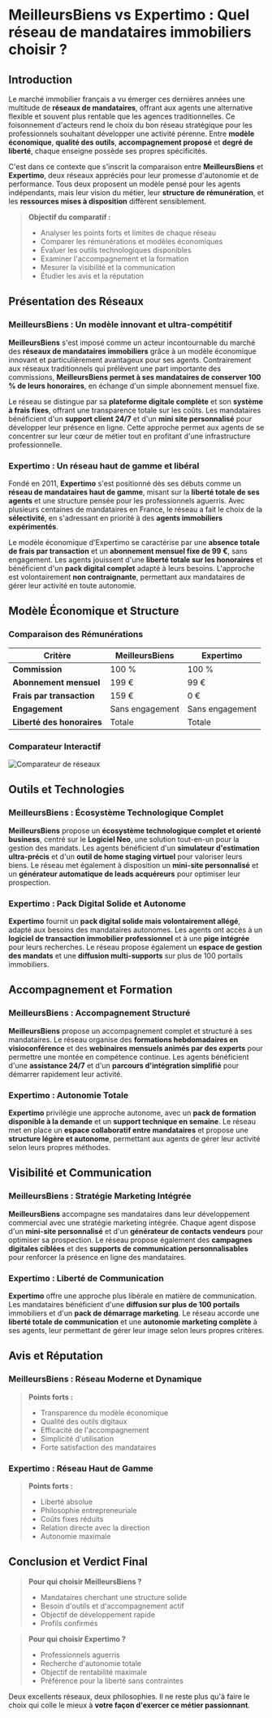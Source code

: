 # MeilleursBiens vs Expertimo : Quel réseau de mandataires immobiliers choisir ?

## Introduction

Le marché immobilier français a vu émerger ces dernières années une multitude de **réseaux de mandataires**, offrant aux agents une alternative flexible et souvent plus rentable que les agences traditionnelles. Ce foisonnement d'acteurs rend le choix du bon réseau stratégique pour les professionnels souhaitant développer une activité pérenne. Entre **modèle économique**, **qualité des outils**, **accompagnement proposé** et **degré de liberté**, chaque enseigne possède ses propres spécificités.

C'est dans ce contexte que s'inscrit la comparaison entre **MeilleursBiens** et **Expertimo**, deux réseaux appréciés pour leur promesse d'autonomie et de performance. Tous deux proposent un modèle pensé pour les agents indépendants, mais leur vision du métier, leur **structure de rémunération**, et les **ressources mises à disposition** diffèrent sensiblement.

> **Objectif du comparatif :**
>
> - Analyser les points forts et limites de chaque réseau
> - Comparer les rémunérations et modèles économiques
> - Évaluer les outils technologiques disponibles
> - Examiner l'accompagnement et la formation
> - Mesurer la visibilité et la communication
> - Étudier les avis et la réputation

## Présentation des Réseaux

### MeilleursBiens : Un modèle innovant et ultra-compétitif

**MeilleursBiens** s'est imposé comme un acteur incontournable du marché des **réseaux de mandataires immobiliers** grâce à un modèle économique innovant et particulièrement avantageux pour ses agents. Contrairement aux réseaux traditionnels qui prélèvent une part importante des commissions, **MeilleursBiens permet à ses mandataires de conserver 100 % de leurs honoraires**, en échange d'un simple abonnement mensuel fixe.

Le réseau se distingue par sa **plateforme digitale complète** et son **système à frais fixes**, offrant une transparence totale sur les coûts. Les mandataires bénéficient d'un **support client 24/7** et d'un **mini site personnalisé** pour développer leur présence en ligne. Cette approche permet aux agents de se concentrer sur leur cœur de métier tout en profitant d'une infrastructure professionnelle.

### Expertimo : Un réseau haut de gamme et libéral

Fondé en 2011, **Expertimo** s'est positionné dès ses débuts comme un **réseau de mandataires haut de gamme**, misant sur la **liberté totale de ses agents** et une structure pensée pour les professionnels aguerris. Avec plusieurs centaines de mandataires en France, le réseau a fait le choix de la **sélectivité**, en s'adressant en priorité à des **agents immobiliers expérimentés**.

Le modèle économique d'Expertimo se caractérise par une **absence totale de frais par transaction** et un **abonnement mensuel fixe de 99 €**, sans engagement. Les agents jouissent d'une **liberté totale sur les honoraires** et bénéficient d'un **pack digital complet** adapté à leurs besoins. L'approche est volontairement **non contraignante**, permettant aux mandataires de gérer leur activité en toute autonomie.

## Modèle Économique et Structure

### Comparaison des Rémunérations

| Critère                    | MeilleursBiens  | Expertimo       |
| -------------------------- | --------------- | --------------- |
| **Commission**             | 100 %           | 100 %           |
| **Abonnement mensuel**     | 199 €           | 99 €            |
| **Frais par transaction**  | 159 €           | 0 €             |
| **Engagement**             | Sans engagement | Sans engagement |
| **Liberté des honoraires** | Totale          | Totale          |

### Comparateur Interactif

![Comparateur de réseaux](https://cdn.prod.website-files.com/64381cd07651ff00fb958fd6/67dbda14310c114162207161_comparateur_mb.png)

## Outils et Technologies

### MeilleursBiens : Écosystème Technologique Complet

**MeilleursBiens** propose un **écosystème technologique complet et orienté business**, centré sur le **Logiciel Neo**, une solution tout-en-un pour la gestion des mandats. Les agents bénéficient d'un **simulateur d'estimation ultra-précis** et d'un **outil de home staging virtuel** pour valoriser leurs biens. Le réseau met également à disposition un **mini-site personnalisé** et un **générateur automatique de leads acquéreurs** pour optimiser leur prospection.

### Expertimo : Pack Digital Solide et Autonome

**Expertimo** fournit un **pack digital solide mais volontairement allégé**, adapté aux besoins des mandataires autonomes. Les agents ont accès à un **logiciel de transaction immobilier professionnel** et à une **pige intégrée** pour leurs recherches. Le réseau propose également un **espace de gestion des mandats** et une **diffusion multi-supports** sur plus de 100 portails immobiliers.

## Accompagnement et Formation

### MeilleursBiens : Accompagnement Structuré

**MeilleursBiens** propose un accompagnement complet et structuré à ses mandataires. Le réseau organise des **formations hebdomadaires en visioconférence** et des **webinaires mensuels animés par des experts** pour permettre une montée en compétence continue. Les agents bénéficient d'une **assistance 24/7** et d'un **parcours d'intégration simplifié** pour démarrer rapidement leur activité.

### Expertimo : Autonomie Totale

**Expertimo** privilégie une approche autonome, avec un **pack de formation disponible à la demande** et un **support technique en semaine**. Le réseau met en place un **espace collaboratif entre mandataires** et propose une **structure légère et autonome**, permettant aux agents de gérer leur activité selon leurs propres méthodes.

## Visibilité et Communication

### MeilleursBiens : Stratégie Marketing Intégrée

**MeilleursBiens** accompagne ses mandataires dans leur développement commercial avec une stratégie marketing intégrée. Chaque agent dispose d'un **mini-site personnalisé** et d'un **générateur de contacts vendeurs** pour optimiser sa prospection. Le réseau propose également des **campagnes digitales ciblées** et des **supports de communication personnalisables** pour renforcer la présence en ligne des mandataires.

### Expertimo : Liberté de Communication

**Expertimo** offre une approche plus libérale en matière de communication. Les mandataires bénéficient d'une **diffusion sur plus de 100 portails** immobiliers et d'un **pack de démarrage marketing**. Le réseau accorde une **liberté totale de communication** et une **autonomie marketing complète** à ses agents, leur permettant de gérer leur image selon leurs propres critères.

## Avis et Réputation

### MeilleursBiens : Réseau Moderne et Dynamique

> **Points forts :**
>
> - Transparence du modèle économique
> - Qualité des outils digitaux
> - Efficacité de l'accompagnement
> - Simplicité d'utilisation
> - Forte satisfaction des mandataires

### Expertimo : Réseau Haut de Gamme

> **Points forts :**
>
> - Liberté absolue
> - Philosophie entrepreneuriale
> - Coûts fixes réduits
> - Relation directe avec la direction
> - Autonomie maximale

## Conclusion et Verdict Final

> **Pour qui choisir MeilleursBiens ?**
>
> - Mandataires cherchant une structure solide
> - Besoin d'outils et d'accompagnement actif
> - Objectif de développement rapide
> - Profils confirmés

> **Pour qui choisir Expertimo ?**
>
> - Professionnels aguerris
> - Recherche d'autonomie totale
> - Objectif de rentabilité maximale
> - Préférence pour la liberté sans contraintes

Deux excellents réseaux, deux philosophies. Il ne reste plus qu'à faire le choix qui colle le mieux à **votre façon d'exercer ce métier passionnant**.

